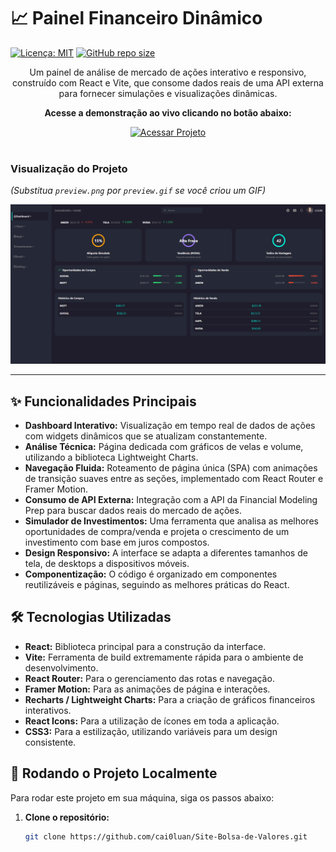 # 📈 Painel Financeiro Dinâmico

[![Licença: MIT](https://img.shields.io/badge/Licença-MIT-yellow.svg)](https://opensource.org/licenses/MIT)
[![GitHub repo size](https://img.shields.io/github/repo-size/cai0luan/Site-Bolsa-de-Valores)](https://github.com/cai0luan/Site-Bolsa-de-Valores)

<p align="center">
  Um painel de análise de mercado de ações interativo e responsivo, construído com React e Vite, que consome dados reais de uma API externa para fornecer simulações e visualizações dinâmicas.
</p>

<div align="center">

**Acesse a demonstração ao vivo clicando no botão abaixo:**

<a href="https://cai0luan.github.io" target="_blank">
  <img src="https://img.shields.io/badge/Acessar%20Projeto-Online-brightgreen?style=for-the-badge&logo=vercel" alt="Acessar Projeto"/>
</a>

</div>

<br>

### Visualização do Projeto
*(Substitua `preview.png` por `preview.gif` se você criou um GIF)*
<p align="center">
  <img src="./public/preview.png" alt="Demonstração do Painel Financeiro">
</p>

---

## ✨ Funcionalidades Principais

*   **Dashboard Interativo:** Visualização em tempo real de dados de ações com widgets dinâmicos que se atualizam constantemente.
*   **Análise Técnica:** Página dedicada com gráficos de velas e volume, utilizando a biblioteca Lightweight Charts.
*   **Navegação Fluida:** Roteamento de página única (SPA) com animações de transição suaves entre as seções, implementado com React Router e Framer Motion.
*   **Consumo de API Externa:** Integração com a API da Financial Modeling Prep para buscar dados reais do mercado de ações.
*   **Simulador de Investimentos:** Uma ferramenta que analisa as melhores oportunidades de compra/venda e projeta o crescimento de um investimento com base em juros compostos.
*   **Design Responsivo:** A interface se adapta a diferentes tamanhos de tela, de desktops a dispositivos móveis.
*   **Componentização:** O código é organizado em componentes reutilizáveis e páginas, seguindo as melhores práticas do React.

## 🛠️ Tecnologias Utilizadas

- **React:** Biblioteca principal para a construção da interface.
- **Vite:** Ferramenta de build extremamente rápida para o ambiente de desenvolvimento.
- **React Router:** Para o gerenciamento das rotas e navegação.
- **Framer Motion:** Para as animações de página e interações.
- **Recharts / Lightweight Charts:** Para a criação de gráficos financeiros interativos.
- **React Icons:** Para a utilização de ícones em toda a aplicação.
- **CSS3:** Para a estilização, utilizando variáveis para um design consistente.

## 🚀 Rodando o Projeto Localmente

Para rodar este projeto em sua máquina, siga os passos abaixo:

1. **Clone o repositório:**
   ```bash
   git clone https://github.com/cai0luan/Site-Bolsa-de-Valores.git
